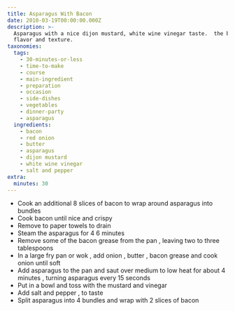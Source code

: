 ```yaml
---
title: Asparagus With Bacon
date: 2010-03-19T00:00:00.000Z
description: >-
  Asparagus with a nice dijon mustard, white wine vinegar taste.  the bacon adds
  flavor and texture.
taxonomies:
  tags:
    - 30-minutes-or-less
    - time-to-make
    - course
    - main-ingredient
    - preparation
    - occasion
    - side-dishes
    - vegetables
    - dinner-party
    - asparagus
  ingredients:
    - bacon
    - red onion
    - butter
    - asparagus
    - dijon mustard
    - white wine vinegar
    - salt and pepper
extra:
  minutes: 30
---
```

 - Cook an additional 8 slices of bacon to wrap around asparagus into bundles
 - Cook bacon until nice and crispy
 - Remove to paper towels to drain
 - Steam the asparagus for 4 6 minutes
 - Remove some of the bacon grease from the pan , leaving two to three tablespoons
 - In a large fry pan or wok , add onion , butter , bacon grease and cook onion until soft
 - Add asparagus to the pan and saut over medium to low heat for about 4 minutes , turning asparagus every 15 seconds
 - Put in a bowl and toss with the mustard and vinegar
 - Add salt and pepper , to taste
 - Split asparagus into 4 bundles and wrap with 2 slices of bacon
